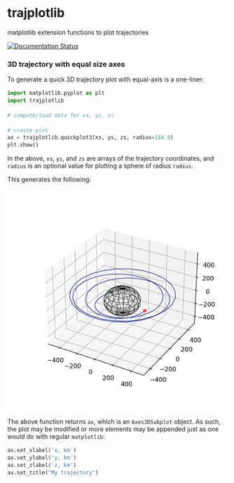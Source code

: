 # trajplotlib
matplotlib extension functions to plot trajectories

[![Documentation Status](https://readthedocs.org/projects/trajplotlib/badge/?version=latest)](https://trajplotlib.readthedocs.io/en/latest/?badge=latest)

### 3D trajectory with equal size axes

To generate a quick 3D trajectory plot with equal-axis is a one-liner: 

```python
import matplotlib.pyplot as plt
import trajplotlib

# compute/load data for xs, ys, zs

# create plot
ax = trajplotlib.quickplot3(xs, ys, zs, radius=184.0)
plt.show()
```

In the above, `xs`, `ys`, and `zs` are arrays of the trajectory coordinates, and `radius` is an optional value for plotting a sphere of radius `radius`. 

This generates the following: 

<p align="center">
  <img src="./examples/plot3d_example.png" width="550" title="hover text">
</p>

The above function returns `ax`, which is an `Axes3DSubplot` object. As such, the plot may be modified or more elements may be appended just as one would do with regular `matplotlib`: 

```python
ax.set_xlabel('x, km')
ax.set_ylabel('y, km')
ax.set_zlabel('z, km')
ax.set_title("My trajectory")
```
